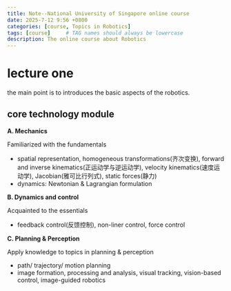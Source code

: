 ```yaml
---
title: Note--National University of Singapore online course
date: 2025-7-12 9:56 +0800
categories: [course, Topics in Robotics]
tags: [course]     # TAG names should always be lowercase
description: The online course about Robotics
---
```


# lecture one
the main point is to introduces the basic aspects of the robotics.
## core technology module
**A. Mechanics** 

Familiarized with the fundamentals

- spatial representation, homogeneous transformations(齐次变换), forward and inverse kinematics(正运动学与逆运动学), velocity kinematics(速度运动学), Jacobian(雅可比行列式), static forces(静力)
- dynamics: Newtonian & Lagrangian formulation

**B. Dynamics and control**

Acquainted to the essentials

- feedback control(反馈控制), non-liner control, force control


**C. Planning & Perception**

Apply knowledge to topics in planning & perception

- path/ trajectory/ motion planning
- image formation, processing and analysis, visual tracking, vision-based control, image-guided robotics
  
